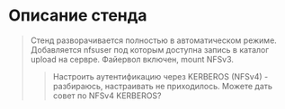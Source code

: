 # Описание стенда

>Стенд разворачивается полностью в автоматическом режиме. Добавляется nfsuser под которым доступна запись в каталог upload на сервре.
Файервол включен, mount NFSv3.
>>Настроить аутентификацию через KERBEROS (NFSv4) - разбираюсь, настраивать не приходилось.
>>Можете дать совет по NFSv4 KERBEROS? 
